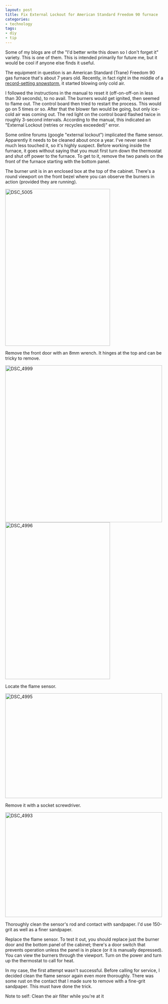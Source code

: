```yaml
---
layout: post
title: Fix External Lockout for American Standard Freedom 90 furnace
categories:
- technology
tags:
- diy
- tip
---
```

Some of my blogs are of the "I'd better write this down so I don't forget it" variety.  This is one of them. This is intended primarily for future me, but it would be cool if anyone else finds it useful.

The equipment in question is an American Standard (Trane) Freedom 90 gas furnace that's about 7 years old. Recently, in fact right in the middle of a [record-setting snowstorm](http://www.weather.com/news/weather-winter/nemo-historical-ranks-20130212), it started blowing only cold air.

I followed the instructions in the manual to reset it (off-on-off-on in less than 30 seconds), to no avail. The burners would get ignited, then seemed to flame out.  The control board then tried to restart the process.  This would go on 5 times or so.  After that the blower fan would be going, but only ice-cold air was coming out.  The red light on the control board flashed twice in roughly 3-second intervals.  According to the manual, this indicated an "External Lockout (retries or recycles exceeded)" error.

Some online forums (google "external lockout") implicated the flame sensor. Apparently it needs to be cleaned about once a year.  I've never seen it much less touched it, so it's highly suspect.  Before working inside the furnace, it goes without saying that you must first turn down the thermostat and shut off power to the furnace. To get to it, remove the two panels on the front of the furnace starting with the bottom panel.

The burner unit is in an enclosed box at the top of the cabinet. There's a round viewport on the front bezel where you can observe the burners in action (provided they are running).

<img src="http://yentran.isamonkey.org/gallery/furnace-repair/dsc_5005.jpg" alt="DSC_5005" width="334" height="500" />

Remove the front door with an 8mm wrench. It hinges at the top and can be tricky to remove.

<img src="http://yentran.isamonkey.org/gallery/furnace-repair/dsc_4999.jpg" alt="DSC_4999" width="500" height="500" />

<img src="http://yentran.isamonkey.org/gallery/furnace-repair/dsc_4996.jpg" alt="DSC_4996" width="334" height="500" />

Locate the flame sensor.

<img src="http://yentran.isamonkey.org/gallery/furnace-repair/dsc_4995.jpg" alt="DSC_4995" width="500" height="334" />

Remove it with a socket screwdriver.

<img src="http://yentran.isamonkey.org/gallery/furnace-repair/dsc_4993.jpg" alt="DSC_4993" width="500" height="334" />

Thoroughly clean the sensor's rod and contact with sandpaper. I'd use 150-grit as well as a finer sandpaper.

Replace the flame sensor. To test it out, you should replace just the burner door and the bottom panel of the cabinet; there's a door switch that prevents operation unless the panel is in place (or it is manually depressed). You can view the burners through the viewport.  Turn on the power and turn up the thermostat to call for heat.

In my case, the first attempt wasn't successful.  Before calling for service, I decided clean the flame sensor again even more thoroughly.  There was some rust on the contact that I made sure to remove with a fine-grit sandpaper. This must have done the trick.

Note to self: Clean the air filter while you're at it
